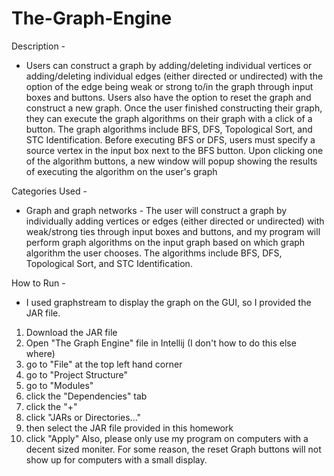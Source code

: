 # The-Graph-Engine

Description -
- Users can construct a graph by adding/deleting individual vertices or adding/deleting individual edges (either directed or undirected)
  with the option of the edge being weak or strong to/in the graph through input boxes and buttons. Users also have the option to reset
  the graph and construct a new graph. Once the user finished constructing their graph, they can execute the graph algorithms on their 
  graph with a click of a button. The graph algorithms include BFS, DFS, Topological Sort, and STC Identification. Before executing BFS 
  or DFS, users must specify a source vertex in the input box next to the BFS button. Upon clicking one of the algorithm buttons, a new 
 window will popup showing the results of executing the algorithm on the user's graph

Categories Used -
- Graph and graph networks - 
	The user will construct a graph by individually adding vertices or edges (either directed or undirected) with weak/strong ties
	through input boxes and buttons, and my program will perform graph algorithms on the input graph based on which graph algorithm 
	the user chooses. The algorithms include BFS, DFS, Topological Sort, and STC Identification.

How to Run - 
- I used graphstream to display the graph on the GUI, so I provided the JAR file. 
1) Download the JAR file
2) Open "The Graph Engine" file in Intellij (I don't how to do this else where)
3) go to "File" at the top left hand corner
4) go to "Project Structure"
5) go to "Modules"
6) click the "Dependencies" tab
7) click the "+"
8) click "JARs or Directories..."
9) then select the JAR file provided in this homework
10) click "Apply"
Also, please only use my program on computers with a decent sized moniter. For some reason, the reset Graph buttons will not show up
for computers with a small display. 
